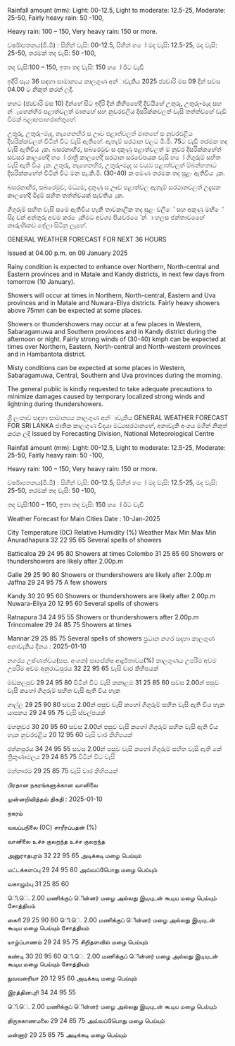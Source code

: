 Rainfall amount (mm): Light: 00-12.5, Light to moderate: 12.5-25, Moderate: 25-50, Fairly heavy rain: 50 -100,

Heavy rain: 100 – 150, Very heavy rain: 150 or more.

වර්ෂාපතනය(මි.මී) : සිහින් වැසි: 00-12.5, සිහින් හ ෝ මද වැසි: 12.5-25, මද වැසි: 25-50, තරමක් තද වැසි: 50 -100,

තද වැසි:100 – 150, ඉතා තද වැසි: 150 හ ෝ ඊට වැඩි

ඉදිරි පැය 36 සඳහා සාමාන්‍යය කාලගුණ අන්‍ාවැකිය 2025 ජන්‍වාරි මස 09 දින්‍ සවස 04.00 ට නිකුත් කරන්‍ ලදි.

හහට (ජන්‍වාරි මස 10) දින්‍හේ සිට ඉදිරි දින්‍ කිහිපහේදී දිවයිහේ උතුරු, උතුරු-මැද සහ න්‍ැහෙන්‍හිර පළාත්වලත් මාතහේ සහ නුවරඑලිය දිසරික්කවලත් වැසි තත්ත්වහේ වැඩි වීමක් බලාහපාහරාත්තුහේ.

උතුරු, උතුරු-මැද, නැහෙනහිර ස ඌව පළාත්වලත් මාතහේ ස නුවරඑළිය දිසරික්කවලත් විටින් විට වැසි ඇතිහේ. ඇතැම් සරථාන වලට මි.මි. 75ට වැඩි තරමක තද වැසි ඇතිවිය ැක. බසරනාහිර, සබරෙමුව ස දකුණු පළාත්වලත් ම නුවර දිසරික්කහේත් සවසර කාලහේදී හ ෝ රාත්‍රී කාලහේදී සරථාන සරවේපයක වැසි හ ෝ ගිගුරුම් සහිත වැසි ඇති විය ැක. උතුරු, නැහෙනහිර, උතුරු-මැද ස වයඹ පළාත්වලත් ම්බන්හතාට දිසරික්කහේත් විටින් විට මන පැ.කි.මී. (30-40) ක පමණ තරමක තද සුළං ඇතිවිය ැක.

බසරනාහිර, සබරෙමුව, මධ්‍යම, දකුණු ස ඌව පළාත්වල ඇතැම් සරථානවලත් උදෑසන කාලහේදී මීදුම් සහිත තත්ත්වයක් පැවතිය ැක.

ගිගුරුම් සහිත වැසි සමෙ ඇතිවිය හැකි තාවකාලික තද සුළං වලිේ සහ අකුණු මඟිේ සිදු වන්‍ අන්‍තුරු අවම කර ෙැනීමට අවශ්‍ය පියවර ෙේන්‍ා හලස ජන්‍තාවහෙේ කාරුණිකව ඉේලා සිටිනු ලැහේ.

GENERAL WEATHER FORECAST FOR NEXT 36 HOURS

Issued at 04.00 p.m. on 09 January 2025

Rainy condition is expected to enhance over Northern, North-central and Eastern provinces and in Matale and Kandy districts, in next few days from tomorrow (10 January).

Showers will occur at times in Northern, North-central, Eastern and Uva provinces and in Matale and Nuwara-Eliya districts. Fairly heavy showers above 75mm can be expected at some places.

Showers or thundershowers may occur at a few places in Western, Sabaragamuwa and Southern provinces and in Kandy district during the afternoon or night. Fairly strong winds of (30-40) kmph can be expected at times over Northern, Eastern, North-central and North-western provinces and in Hambantota district.

Misty conditions can be expected at some places in Western, Sabaragamuwa, Central, Southern and Uva provinces during the morning.

The general public is kindly requested to take adequate precautions to minimize damages caused by temporary localized strong winds and lightning during thundershowers.

ශ්‍රී ලංකාව සඳහා සාමාන්‍යය කාලගුණ අන්‍ාවැකිය GENERAL WEATHER FORECAST FOR SRI LANKA ජාතික කාලගුණ විදයා මධ්‍යසරථානහේ, අනාවැකි අංශය මගින් නිකුත් කරන ලදි Issued by Forecasting Division, National Meteorological Centre

Rainfall amount (mm): Light: 00-12.5, Light to moderate: 12.5-25, Moderate: 25-50, Fairly heavy rain: 50 -100,

Heavy rain: 100 – 150, Very heavy rain: 150 or more.

වර්ෂාපතනය(මි.මී) : සිහින් වැසි: 00-12.5, සිහින් හ ෝ මද වැසි: 12.5-25, මද වැසි: 25-50, තරමක් තද වැසි: 50 -100,

තද වැසි:100 – 150, ඉතා තද වැසි: 150 හ ෝ ඊට වැඩි

Weather Forecast for Main Cities Date : 10-Jan-2025

City Temperature (0C) Relative Humidity (%) Weather Max Min Max Min Anuradhapura 32 22 95 65 Several spells of showers

Batticaloa 29 24 95 80 Showers at times Colombo 31 25 85 60 Showers or thundershowers are likely after 2.00p.m

Galle 29 25 90 80 Showers or thundershowers are likely after 2.00p.m Jaffna 29 24 95 75 A few showers

Kandy 30 20 95 60 Showers or thundershowers are likely after 2.00p.m Nuwara-Eliya 20 12 95 60 Several spells of showers

Ratnapura 34 24 95 55 Showers or thundershowers after 2.00p.m Trincomalee 29 24 85 75 Showers at times

Mannar 29 25 85 75 Several spells of showers ප්‍රධාන නගර සදහා කාලගුණ අනාවැකිය දිනය : 2025-01-10

නගරය උෂ්ණත්වය(සස. අංශක) සාසේක්ෂ ආර්ද්‍රතාවය(%) කාලගුණය උපරිම අවම උපරිම අවම අනුරාධපුරය 32 22 95 65 වැසි වාර කිහිපයක්

මඩකලපුව 29 24 95 80 විටින් විට වැසි කකාළඹ 31 25 85 60 සවස 2.00න් පසුව වැසි කහෝ ගිගුරුම් සහිත වැසි ඇති විය හැක

ගාල්ල 29 25 90 80 සවස 2.00න් පසුව වැසි කහෝ ගිගුරුම් සහිත වැසි ඇති විය හැක යාපනය 29 24 95 75 වැසි ස්වල්පයක්

මහනුවර 30 20 95 60 සවස 2.00න් පසුව වැසි කහෝ ගිගුරුම් සහිත වැසි ඇති විය හැක නුවරඑළිය 20 12 95 60 වැසි වාර කිහිපයක්

රත්නපුරය 34 24 95 55 සවස 2.00න් පසුව වැසි කහෝ ගිගුරුම් සහිත වැසි ඇති කේ ත්‍රිකුණාමලය 29 24 85 75 විටින් විට වැසි

මන්නාරම 29 25 85 75 වැසි වාර කිහිපයක්

பிரதான நகரங்களுக்கான வானிலை

முன்னறிவித்தல் திகதி : 2025-01-10

நகரம்

வவப்பநிலை (0C) சாரீரப்பதன் (%)

வானிலை உச்ச குலறந்த உச்ச குலறந்த

அனுராதபுரம் 32 22 95 65 அடிக்கடி மழை பெய்யும்

மட்டக்களப்பு 29 24 95 80 அவ்வப்பெோது மழை பெய்யும்

வகாழும்பு 31 25 85 60

ெி.ெ. 2.00 மணிக்குப் ெின்னர் மழை அல்லது இடியுடன் கூடிய மழை பெய்யும் சோத்தியம்

காைி 29 25 90 80 ெி.ெ. 2.00 மணிக்குப் ெின்னர் மழை அல்லது இடியுடன் கூடிய மழை பெய்யும் சோத்தியம்

யாழ்ப்பாணம் 29 24 95 75 சிறிதளவில் மழை பெய்யும்

கண்டி 30 20 95 60 ெி.ெ. 2.00 மணிக்குப் ெின்னர் மழை அல்லது இடியுடன் கூடிய மழை பெய்யும் சோத்தியம்

நுவவரைியா 20 12 95 60 அடிக்கடி மழை பெய்யும்

இரத்தினபுரி 34 24 95 55

ெி.ெ. 2.00 மணிக்குப் ெின்னர் மழை அல்லது இடியுடன் கூடிய மழை பெய்யும்

திருககாணமலை 29 24 85 75 அவ்வப்பெோது மழை பெய்யும்

மன்னார் 29 25 85 75 அடிக்கடி மழை பெய்யும்
